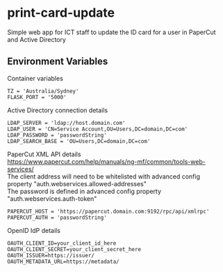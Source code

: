 # print-card-update
Simple web app for ICT staff to update the ID card for a user in PaperCut and Active Directory

## Environment Variables
Container variables
```
TZ = 'Australia/Sydney'
FLASK_PORT = '5000'
```
Active Directory connection details
```
LDAP_SERVER = 'ldap://host.domain.com'
LDAP_USER = 'CN=Service Account,OU=Users,DC=domain,DC=com'
LDAP_PASSWORD = 'passwordString'
LDAP_SEARCH_BASE = 'OU=Users,DC=domain,DC=com'
```
PaperCut XML API details\
https://www.papercut.com/help/manuals/ng-mf/common/tools-web-services/ \
The client address will need to be whitelisted with advanced config property "auth.webservices.allowed-addresses" \
The password is defined in advanced config property "auth.webservices.auth-token"
```
PAPERCUT_HOST = 'https://papercut.domain.com:9192/rpc/api/xmlrpc'
PAPERCUT_AUTH = 'passwordString'
```
OpenID IdP details
```
OAUTH_CLIENT_ID=your_client_id_here
OAUTH_CLIENT_SECRET=your_client_secret_here
OAUTH_ISSUER=https://issuer/
OAUTH_METADATA_URL=https://metadata/
```